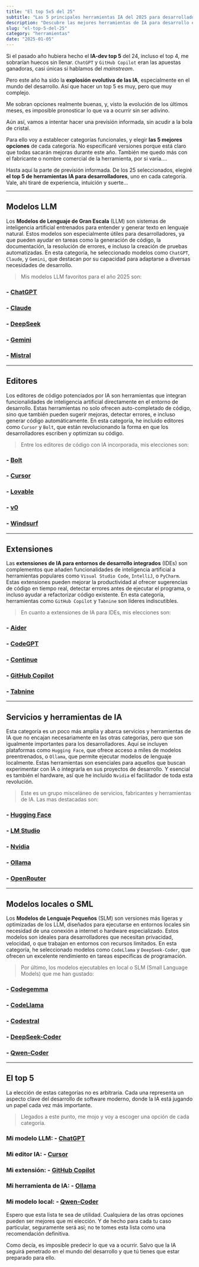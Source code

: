 ```yaml
---
title: "El top 5x5 del 25"
subtitle: "Las 5 principales herramientas IA del 2025 para desarrolladores."
description: "Descubre las mejores herramientas de IA para desarrollo en 2025, organizadas en categorías clave. ¡Aumenta tu productividad y eficiencia!"
slug: "el-top-5-del-25"
category: "herramientas"
date: "2025-01-05"
---
```


Si el pasado año hubiera hecho el **IA-dev top 5** del 24, incluso el top 4, me sobrarían huecos sin llenar. `ChatGPT` y `GitHub Copilot` eran las apuestas ganadoras, casi únicas si hablamos del _mainstream_.

Pero este año ha sido la **explosión evolutiva de las IA**, especialmente en el mundo del desarrollo. Así que hacer un top 5 es muy, pero que muy complejo.

Me sobran opciones realmente buenas, y, visto la evolución de los últimos meses, es imposible pronosticar lo que va a ocurrir sin ser adivino.

Aún así, vamos a intentar hacer una previsión informada, sin acudir a la bola de cristal.

Para ello voy a establecer categorías funcionales, y elegir **las 5 mejores opciones** de cada categoría. No especificaré versiones porque está claro que todas sacarán mejoras durante este año. También me quedo más con el fabricante o nombre comercial de la herramienta, por si varía.... 

Hasta aquí la parte de previsión informada. De los 25 seleccionados, elegiré **el top 5 de herramientas IA para desarrolladores**, uno en cada categoría. Vale, ahi tiraré de experiencia, intuición y suerte...

---

## Modelos LLM

Los **Modelos de Lenguaje de Gran Escala** (LLM) son sistemas de inteligencia artificial entrenados para entender y generar texto en lenguaje natural. Estos modelos son especialmente útiles para desarrolladores, ya que pueden ayudar en tareas como la generación de código, la documentación, la resolución de errores, e incluso la creación de pruebas automatizadas. En esta categoría, he seleccionado modelos como `ChatGPT`, `Claude`, y `Gemini`, que destacan por su capacidad para adaptarse a diversas necesidades de desarrollo.

> Mis modelos LLM favoritos para el año 2025 son:

### - [ChatGPT](https://chat.openai.com/)
### - [Claude](https://claude.ai/)
### - [DeepSeek](https://www.deepseek.com/)
### - [Gemini](https://ai.google/)
### - [Mistral](https://mistral.ai/)

---

##  Editores

Los editores de código potenciados por IA son herramientas que integran funcionalidades de inteligencia artificial directamente en el entorno de desarrollo. Estas herramientas no solo ofrecen auto-completado de código, sino que también pueden sugerir mejoras, detectar errores, e incluso generar código automáticamente. En esta categoría, he incluido editores como `Cursor` y `Bolt`, que están revolucionando la forma en que los desarrolladores escriben y optimizan su código.

> Entre los editores de código con IA incorporada, mis elecciones son:

### - [Bolt](https://bolt.new/)
### - [Cursor](https://www.cursor.com/)
### - [Lovable](https://www.lovable.ai/)
### - [v0](https://v0.dev/)
### - [Windsurf](https://codeium.com/windsurf/)

---

## Extensiones

Las **extensiones de IA para entornos de desarrollo integrados** (IDEs) son complementos que añaden funcionalidades de inteligencia artificial a herramientas populares como `Visual Studio Code`, `IntelliJ`, o `PyCharm`. Estas extensiones pueden mejorar la productividad al ofrecer sugerencias de código en tiempo real, detectar errores antes de ejecutar el programa, o incluso ayudar a refactorizar código existente. En esta categoría, herramientas como `GitHub Copilot` y `Tabnine` son líderes indiscutibles.

> En cuanto a  extensiones de IA para IDEs, mis elecciones son:

### - [Aider](https://aider.chat/)
### - [CodeGPT](https://codegpt.co/)
### - [Continue](https://continue.dev/)
### - [GitHub Copilot](https://github.com/features/copilot)
### - [Tabnine](https://www.tabnine.com/)

---

## Servicios y herramientas de IA

Esta categoría es un poco más amplia y abarca servicios y herramientas de IA que no encajan necesariamente en las otras categorías, pero que son igualmente importantes para los desarrolladores. Aquí se incluyen plataformas como `Hugging Face`, que ofrece acceso a miles de modelos preentrenados, o `Ollama`, que permite ejecutar modelos de lenguaje localmente. Estas herramientas son esenciales para aquellos que buscan experimentar con IA o integrarla en sus proyectos de desarrollo. Y esencial es también el hardware, así que he incluido `Nvidia` el facilitador de toda esta revolución.

> Este es un grupo misceláneo de servicios, fabricantes y herramientas de IA. Las mas destacadas son:

### - [Hugging Face](https://huggingface.co/)
### - [LM Studio](https://lmstudio.ai/)
### - [Nvidia](https://www.nvidia.com/)
### - [Ollama](https://ollama.com/)
### - [OpenRouter](https://openrouter.ai/)

---

## Modelos locales o SML

Los **Modelos de Lenguaje Pequeños** (SLM) son versiones más ligeras y optimizadas de los LLM, diseñados para ejecutarse en entornos locales sin necesidad de una conexión a internet o hardware especializado. Estos modelos son ideales para desarrolladores que necesitan privacidad, velocidad, o que trabajan en entornos con recursos limitados. En esta categoría, he seleccionado modelos como `CodeLlama` y `DeepSeek-Coder`, que ofrecen un excelente rendimiento en tareas específicas de programación.

> Por último, los modelos ejecutables en local o SLM (Small Language Models) que me han gustado:

### - [Codegemma](https://ai.google.dev/gemma/docs/codegemma)
### - [CodeLlama](https://www.llama.com/code-llama/)
### - [Codestral](https://mistral.ai/news/codestral/)
### - [DeepSeek-Coder](https://github.com/deepseek-ai/DeepSeek-Coder-V2)
### - [Qwen-Coder](https://qwenlm.github.io/blog/qwen2.5-coder-family/)

---

## El top 5

La elección de estas categorías no es arbitraria. Cada una representa un aspecto clave del desarrollo de software moderno, donde la IA está jugando un papel cada vez más importante.

> Llegados a este punto, me mojo y voy a escoger una opción de cada categoría.

### Mi modelo LLM: - **[ChatGPT](https://chat.openai.com/)**
### Mi editor IA: - **[Cursor](https://www.cursor.com/)**
### Mi extensión: - **[GitHub Copilot](https://github.com/features/copilot)**
### Mi herramienta de IA: - **[Ollama](https://ollama.com/)**
### Mi modelo local: - **[Qwen-Coder](https://qwenlm.github.io/blog/qwen2.5-coder-family/)**  

Espero que esta lista te sea de utilidad. Cualquiera de las otras opciones pueden ser mejores que mi elección. Y de hecho para cada tu caso particular, seguramente será así; no te tomes esta lista como una recomendación definitiva.

Como decía, es imposible predecir lo que va a ocurrir. Salvo que la IA seguirá penetrado en el mundo del desarrollo y que tú tienes que estar preparado para ello. 

 